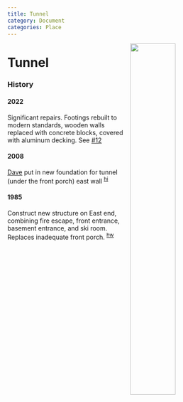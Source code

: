 ```yaml
---
title: Tunnel
category: Document
categories: Place
---
```

<img src="/img/2021-Tunnel.jpeg" align="right" style="width: 45%;">

# Tunnel

### History

#### 2022

Significant repairs. Footings rebuilt to modern standards, wooden walls replaced with concrete blocks, covered with aluminum decking. See [#12](https://github.com/MeanyLodge/Committee/issues/12)


#### 2008

[Dave](/Person/Dave-Claar) put in new foundation for tunnel (under the front porch) east wall
<sup>[hi][]</sup>


#### 1985

Construct new structure on East end, combining fire escape, front entrance, basement entrance, and ski room. Replaces inadequate front porch. <sup>[hw][]</sup>


[hw]: /History/Walt "Meany History, by Walt Little"
[hi]: /History/Idona#1985 "Chronological History of Meany Lodge"
